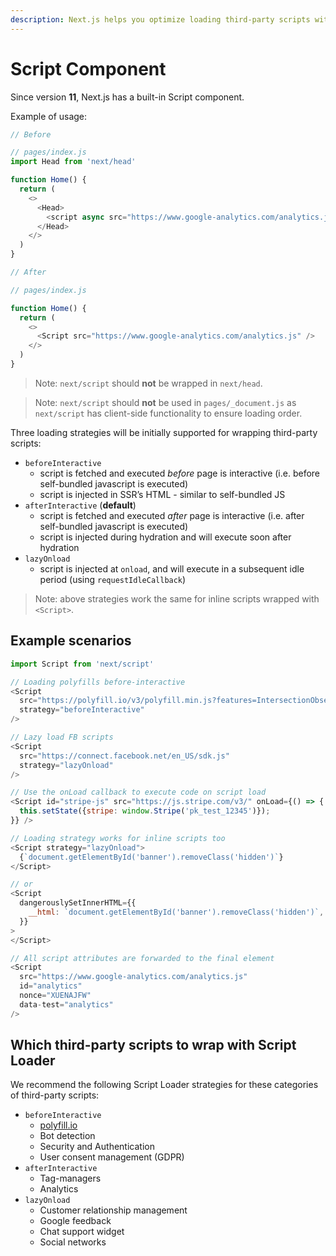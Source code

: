 ```yaml
---
description: Next.js helps you optimize loading third-party scripts with the built-in next/script component.
---
```


# Script Component

Since version **11**, Next.js has a built-in Script component.

Example of usage:

```js
// Before

// pages/index.js
import Head from 'next/head'

function Home() {
  return (
    <>
      <Head>
        <script async src="https://www.google-analytics.com/analytics.js" />
      </Head>
    </>
  )
}

// After

// pages/index.js

function Home() {
  return (
    <>
      <Script src="https://www.google-analytics.com/analytics.js" />
    </>
  )
}
```

> Note: `next/script` should **not** be wrapped in `next/head`.

> Note: `next/script` should **not** be used in `pages/_document.js` as `next/script` has client-side functionality to ensure loading order.

Three loading strategies will be initially supported for wrapping third-party scripts:

- `beforeInteractive`
  - script is fetched and executed _before_ page is interactive (i.e. before self-bundled javascript is executed)
  - script is injected in SSR’s HTML - similar to self-bundled JS
- `afterInteractive` (**default**)
  - script is fetched and executed _after_ page is interactive (i.e. after self-bundled javascript is executed)
  - script is injected during hydration and will execute soon after hydration
- `lazyOnload`
  - script is injected at `onload`, and will execute in a subsequent idle period (using `requestIdleCallback`)

> Note: above strategies work the same for inline scripts wrapped with `<Script>`.

## Example scenarios

```js
import Script from 'next/script'

// Loading polyfills before-interactive
<Script
  src="https://polyfill.io/v3/polyfill.min.js?features=IntersectionObserverEntry%2CIntersectionObserver"
  strategy="beforeInteractive"
/>

// Lazy load FB scripts
<Script
  src="https://connect.facebook.net/en_US/sdk.js"
  strategy="lazyOnload"
/>

// Use the onLoad callback to execute code on script load
<Script id="stripe-js" src="https://js.stripe.com/v3/" onLoad={() => {
  this.setState({stripe: window.Stripe('pk_test_12345')});
}} />

// Loading strategy works for inline scripts too
<Script strategy="lazyOnload">
  {`document.getElementById('banner').removeClass('hidden')`}
</Script>

// or
<Script
  dangerouslySetInnerHTML={{
    __html: `document.getElementById('banner').removeClass('hidden')`,
  }}
>
</Script>

// All script attributes are forwarded to the final element
<Script
  src="https://www.google-analytics.com/analytics.js"
  id="analytics"
  nonce="XUENAJFW"
  data-test="analytics"
/>
```

## Which third-party scripts to wrap with Script Loader

We recommend the following Script Loader strategies for these categories of third-party scripts:

- `beforeInteractive`
  - [polyfill.io](https://polyfill.io)
  - Bot detection
  - Security and Authentication
  - User consent management (GDPR)
- `afterInteractive`
  - Tag-managers
  - Analytics
- `lazyOnload`
  - Customer relationship management
  - Google feedback
  - Chat support widget
  - Social networks
